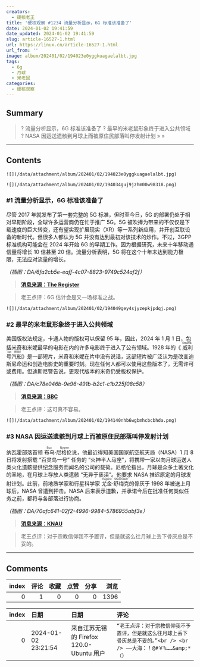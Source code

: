 ```yaml
---
creators:
  - 硬核老王
title: '硬核观察 #1234 流量分析显示，6G 标准该准备了'
date: 2024-01-02 19:41:59
date_updated: 2024-01-02 19:41:59
slug: article-16527-1.html
url: https://linux.cn/article-16527-1.html
url_from: ''
image: album/202401/02/194023e0yggkuagaelalbt.jpg
tags:
  - 6g
  - 月球
  - 米老鼠
categories:
  - 硬核观察
---
```


## Summary

> ? 流量分析显示，6G 标准该准备了
> ? 最早的米老鼠形象终于进入公共领域
> ? NASA 因运送遗骸到月球上而被原住民部落叫停发射计划
> » 
> »

***

<!-- more -->

## Contents

`![](/data/attachment/album/202401/02/194023e0yggkuagaelalbt.jpg)`

`![](/data/attachment/album/202401/02/194034guj9jzhm00w98318.png)`

### #1 流量分析显示，6G 标准该准备了

尽管 2017 年就发布了第一套完整的 5G 标准，但时至今日，5G 的部署仍处于相对早期阶段，全球许多运营商仍在忙于推广 5G。5G 被吹捧为带来的不仅仅是下载速度的巨大转变，还有望实现扩展现实（XR）等一系列新应用，并开创互联设备的新时代。但很多人都认为 5G 并没有达到最初对该技术的炒作。不过，3GPP 标准机构可能会在 2024 年开始 6G 的早期工作。因为根据研究，未来十年移动通信量将增长 10 倍甚至 20 倍。流量分析表明，5G 将在这个十年末达到能力极限，无法应对流量的增长。

*（插图：DA/6fa2cb5e-eaff-4c07-8823-9749c524af2f）*

> 
> **[消息来源：The Register](https://www.theregister.com/2023/12/29/mobile_industry_looks_to_6g/)**
> 
> 
> 

> 
> 老王点评：6G 估计会是又一场标准之战。
> 
> 
> 

`![](/data/attachment/album/202401/02/194049gey4sjyzepkjpdqj.png)`

### #2 最早的米老鼠形象终于进入公共领域

美国版权法规定，卡通人物的版权可以保留 95 年，因此，2024 年 1 月 1 日，包括米奇和米妮最早的电影在内的许多电影终于进入了公有领域。1928 年的《<ruby> 威利号汽船 <rt>  Steamboat Willie </rt> 》是一部短片，米奇和米妮在片中没有说话，这部短片被广泛认为是改变迪斯尼命运和创造电影史的重要时刻。现在任何人都可以使用这些版本了，无需许可或费用。但迪斯尼警告说，更现代版本的米奇仍受版权保护。</ruby>

*（插图：DA/c78e046b-9e96-491b-b2c1-c1b225f08c58）*

> 
> **[消息来源：BBC](https://www.bbc.co.uk/news/entertainment-arts-67833411)**
> 
> 
> 

> 
> 老王点评：这可真不容易。
> 
> 
> 

`![](/data/attachment/album/202401/02/194140nhb6wgbmhcbcbhda.png)`

### #3 NASA 因运送遗骸到月球上而被原住民部落叫停发射计划

纳瓦霍部落首领 <ruby> 布乌·尼格伦 <rt>  Buu Nygren </rt></ruby> 说，他最近得知美国国家航空航天局（NASA）1 月 8 日将发射搭载 “百灵鸟一号” 任务的 “火神半人马座”，将携带一家以向月球运送人类火化遗骸提供纪念服务而闻名的公司的载荷。尼格伦指出，月球是众多土著文化的圣地，在月球上存放人类遗骸 “无异于亵渎”。他要求 NASA 推迟原定的月球发射计划。此前，前地质学家和行星科学家 <ruby> 尤金·舒梅克 <rt>  Eugene Shoemaker </rt></ruby> 的骨灰于 1998 年被送上月球后，NASA 曾遭到抨击。NASA 后来表示道歉，并承诺今后在批准任何类似任务之前，都将与各部落进行协商。

*（插图：DA/70afc641-02f2-4996-9984-5786955abf3e）*

> 
> **[消息来源：KNAU](https://www.knau.org/knau-and-arizona-news/2023-12-28/navajo-nation-president-asks-nasa-to-delay-moon-launch-over-possible-human-remains)**
> 
> 
> 

> 
> 老王点评：对于宗教信仰我不予置评，但是就这么往月球上丢下骨灰总是不妥的。
> 
> 
>

***

## Comments


|   index |   评论 |   收藏 |   点赞 |   分享 |   浏览 |
|--------:|-------:|-------:|-------:|-------:|-------:|
|       0 |      1 |      0 |      0 |      0 |   1396 |

|   index | 日期                | 日期                                     | 评论                                                                                                                  |
|--------:|:--------------------|:-----------------------------------------|:----------------------------------------------------------------------------------------------------------------------|
|       0 | 2024-01-02 23:21:54 | 来自江苏无锡的 Firefox 120.0-Ubuntu 用户 | `“老王点评：对于宗教信仰我不予置评，但是就这么往月球上丢下骨灰总是不妥的。”<br /> <br /> ——大海：！@#￥%……&amp;*（）` |
